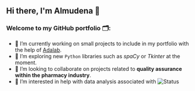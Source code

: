 ## Hi there, I'm Almudena 🤗
### Welcome to my GitHub portfolio 🗂️:

- 🔭 I’m currently working on small projects to include in my portfolio with the help of [Adalab](https://github.com/Adalab).
- 🌱 I’m exploring new `Python` libraries such as *spaCy* or *Tkinter* at the moment.
- 👯 I’m looking to collaborate on projects related to **quality assurance within the pharmacy industry**.
- 🤔 I’m interested in help with data analysis associated with ![Status](https://img.shields.io/badge/AI-blue)


